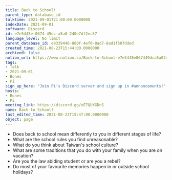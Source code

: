 ```yaml
---
title: Back to School!
parent_type: database_id
talktime: 2021-09-01T21:00:00.0000000
indexDate: 2021-09-01
software: Discord
id: e7e5448e-0674-49dc-a5a0-240e7df2ec57
language_level: No limit
parent_database_id: e9339446-880f-4ef0-8ad7-8ad1f507dded
created_time: 2021-08-23T15:44:00.0000000
archived: false
notion_url: https://www.notion.so/Back-to-School-e7e5448e067449dca5a0240e7df2ec57
tags:
- Talk
- 2021-09-01
- Bones
- Pi
sign_up_here: "Join Pi's Discord server and sign up in #annoncements!"
hosts:
- Bones
- Pi
meeting_link: https://discord.gg/vE7QUXGDnS
name: Back to School!
last_edited_time: 2021-08-23T15:47:00.0000000
object: page
---
```


   - Does back to school mean differently to you in different stages of life?
   - What are the school rules you find unreasonable?
   - What do you think about Taiwan's school culture?
   - What are some traditions that you do with your family when you are on vacation?
   - Are you the law abiding student or are you a rebel?
   - Do most of your favourite memories happen in or outside school holidays?








